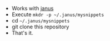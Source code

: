 * Works with [janus](https://github.com/carlhuda/janus)
* Execute `mkdr -p ~/.janus/mysnippets`
* cd `~/.janus/mysnippets`
* git clone this repository
* That's it.
